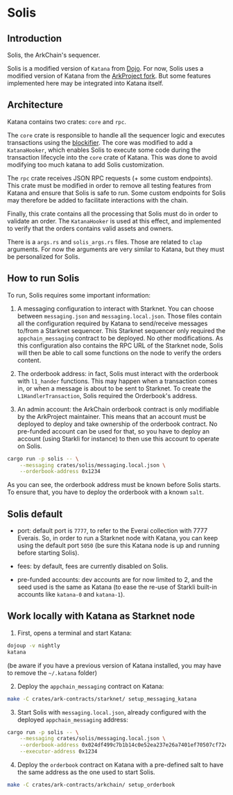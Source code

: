# Solis

## Introduction

Solis, the ArkChain's sequencer.

Solis is a modified version of `Katana` from [Dojo](https://github.com/dojoengine/dojo).
For now, Solis uses a modified version of Katana from the [ArkProject fork](https://github.com/ArkProjectNFTs/dojo). But some features implemented here may be integrated into Katana itself.

## Architecture

Katana contains two crates: `core` and `rpc`.

The `core` crate is responsible to handle all the sequencer logic and executes transactions using the [blockifier](https://github.com/starkware-libs/blockifier). The core was modified to add a `KatanaHooker`, which enables Solis to execute some code during the transaction lifecycle into the `core` crate of Katana. This was done to avoid modifying too much katana to add Solis customization.

The `rpc` crate receives JSON RPC requests (+ some custom endpoints). This crate must be modified in order to remove all testing features from Katana and ensure that Solis is safe to run. Some custom endpoints for Solis may therefore be added to facilitate interactions with the chain.

Finally, this crate contains all the processing that Solis must do in order to validate an order. The `KatanaHooker` is used at this effect, and implemented to verify that the orders contains valid assets and owners.

There is a `args.rs` and `solis_args.rs` files. Those are related to `clap` arguments. For now the arguments are very similar to Katana, but they must be personalized for Solis.

## How to run Solis

To run, Solis requires some important information:

1. A messaging configuration to interact with Starknet. You can choose between `messaging.json` and `messaging.local.json`. Those files contain all the configuration required by Katana to send/receive messages to/from a Starknet sequencer. This Starknet sequencer only required the `appchain_messaging` contract to be deployed. No other modifications.
   As this configuration also contains the RPC URL of the Starknet node, Solis will then be able to call some functions on the node to verify the orders content.

2. The orderbook address: in fact, Solis must interact with the orderbook with `l1_hander` functions. This may happen when a transaction comes in, or when a message is about to be sent to Starknet. To create the `L1HandlerTransaction`, Solis required the Orderbook's address.

3. An admin account: the ArkChain orderbook contract is only modifiable by the ArkProject maintainer. This means that an account must be deployed to deploy and take ownership of the orderbook contract. No pre-funded account can be used for that, so you have to deploy an account (using Starkli for instance) to then use this account to operate on Solis.

```bash
cargo run -p solis -- \
    --messaging crates/solis/messaging.local.json \
    --orderbook-address 0x1234
```

As you can see, the orderbook address must be known before Solis starts. To ensure that, you have to deploy the orderbook with a known `salt`.

## Solis default

- port: default port is `7777`, to refer to the Everai collection with 7777 Everais. So, in order to run a Starknet node with Katana, you can keep using the default port `5050` (be sure this Katana node is up and running before starting Solis).

- fees: by default, fees are currently disabled on Solis.

- pre-funded accounts: dev accounts are for now limited to 2, and the seed used is the same as Katana (to ease the re-use of Starkli built-in accounts like `katana-0` and `katana-1`).

## Work locally with Katana as Starknet node

1. First, opens a terminal and start Katana:

```bash
dojoup -v nightly
katana
```

(be aware if you have a previous version of Katana installed, you may have to remove the `~/.katana` folder)

2. Deploy the `appchain_messaging` contract on Katana:

```bash
make -C crates/ark-contracts/starknet/ setup_messaging_katana
```

3. Start Solis with `messaging.local.json`, already configured with the deployed `appchain_messaging` address:

```bash
cargo run -p solis -- \
    --messaging crates/solis/messaging.local.json \
    --orderbook-address 0x024df499c7b1b14c0e52ea237e26a7401ef70507cf72eaef105316dfb5a207a7 \
    --executor-address 0x1234
```

4. Deploy the `orderbook` contract on Katana with a pre-defined salt to have the same address as the one used to start Solis.

```bash
make -C crates/ark-contracts/arkchain/ setup_orderbook
```
